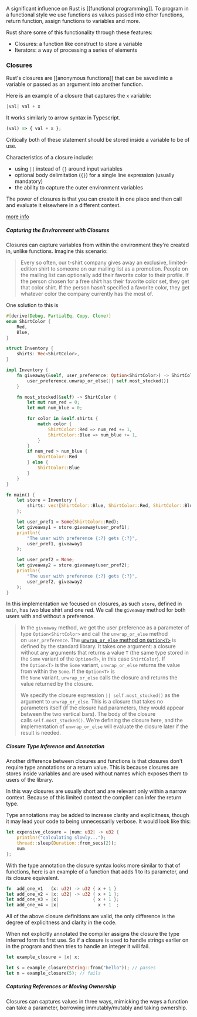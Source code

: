 A significant influence on Rust is [[functional programming]]. To program in a functional style we use functions as values passed into other functions, return function, assign functions to variables and more.

Rust share some of this functionality through these features:

- Closures: a function like construct to store a variable
- Iterators: a way of processing a series of elements

### Closures

Rust's closures are [[anonymous functions]] that can be saved into a variable or passed as an argument into another function. 

Here is an example of a closure that captures the `x` variable:

```rust
|val| val + x
```

It works similarly to arrow syntax in Typescript.

```ts
(val) => { val + x };
```

Critically both of these statement should be stored inside a variable to be of use.

Characteristics of a closure include:
- using `||` instead of `{}` around input variables
- optional body delimitation (`{}`) for a single line expression (usually mandatory)
- the ability to capture the outer environment variables

The power of closures is that you can create it in one place and then call and evaluate it elsewhere in a different context.

[more info](https://doc.rust-lang.org/rust-by-example/fn/closures.html)

##### Capturing the Environment with Closures

Closures can capture variables from within the environment they're created in, unlike functions. Imagine this scenario:

>Every so often, our t-shirt company gives away an exclusive, limited-edition shirt to someone on our mailing list as a promotion. People on the mailing list can optionally add their favorite color to their profile. If the person chosen for a free shirt has their favorite color set, they get that color shirt. If the person hasn’t specified a favorite color, they get whatever color the company currently has the most of.

One solution to this is 

```rust
#[derive(Debug, PartialEq, Copy, Clone)]
enum ShirtColor {
    Red,
    Blue,
}

struct Inventory {
    shirts: Vec<ShirtColor>,
}

impl Inventory {
    fn giveaway(&self, user_preference: Option<ShirtColor>) -> ShirtColor {
        user_preference.unwrap_or_else(|| self.most_stocked())
    }

    fn most_stocked(&self) -> ShirtColor {
        let mut num_red = 0;
        let mut num_blue = 0;

        for color in &self.shirts {
            match color {
                ShirtColor::Red => num_red += 1,
                ShirtColor::Blue => num_blue += 1,
            }
        }
        if num_red > num_blue {
            ShirtColor::Red
        } else {
            ShirtColor::Blue
        }
    }
}

fn main() {
    let store = Inventory {
        shirts: vec![ShirtColor::Blue, ShirtColor::Red, ShirtColor::Blue],
    };

    let user_pref1 = Some(ShirtColor::Red);
    let giveaway1 = store.giveaway(user_pref1);
    println!(
        "The user with preference {:?} gets {:?}",
        user_pref1, giveaway1
    );

    let user_pref2 = None;
    let giveaway2 = store.giveaway(user_pref2);
    println!(
        "The user with preference {:?} gets {:?}",
        user_pref2, giveaway2
    );
}
```

In this implementation we focused on closures, as such `store`, defined in `main`, has two blue shirt and one red. We call the `giveaway` method for both users with and without a preference.

>In the `giveaway` method, we get the user preference as a parameter of type `Option<ShirtColor>` and call the `unwrap_or_else` method on `user_preference`. The [`unwrap_or_else` method on `Option<T>`](https://doc.rust-lang.org/std/option/enum.Option.html#method.unwrap_or_else) is defined by the standard library. It takes one argument: a closure without any arguments that returns a value `T` (the same type stored in the `Some` variant of the `Option<T>`, in this case `ShirtColor`). If the `Option<T>` is the `Some` variant, `unwrap_or_else` returns the value from within the `Some`. If the `Option<T>` is the `None` variant, `unwrap_or_else` calls the closure and returns the value returned by the closure.
>
>We specify the closure expression `|| self.most_stocked()` as the argument to `unwrap_or_else`. This is a closure that takes no parameters itself (if the closure had parameters, they would appear between the two vertical bars). The body of the closure calls `self.most_stocked()`. We’re defining the closure here, and the implementation of `unwrap_or_else` will evaluate the closure later if the result is needed.

##### Closure Type Inference and Annotation

Another difference between closures and functions is that closures don't require type annotations or a return value. This is because closures are stores inside variables and are used without names which exposes them to users of the library.

In this way closures are usually short and are relevant only within a narrow context. Because of this limited context the compiler can infer the return type. 

Type annotations may be added to increase clarity and explicitness, though it may lead your code to being unnecessarily verbose. It would look like this:

```rust
let expensive_closure = |num: u32| -> u32 {
	println!("calculating slowly...");
	thread::sleep(Duration::from_secs(2));
	num
};
```

With the type annotation the closure syntax looks more similar to that of functions, here is an example of a function that adds 1 to its parameter, and its closure equivalent.

```rust
fn  add_one_v1   (x: u32) -> u32 { x + 1 }
let add_one_v2 = |x: u32| -> u32 { x + 1 };
let add_one_v3 = |x|             { x + 1 };
let add_one_v4 = |x|               x + 1  ;
```

All of the above closure definitions are valid, the only difference is the degree of explicitness and clarity in the code.

When not explicitly annotated the compiler assigns the closure the type inferred form its first use. So if a closure is used to handle strings earlier on in the program and then tries to handle an integer it will fail.

```rust
let example_closure = |x| x;

let s = example_closure(String::from("hello")); // passes
let n = example_closure(5); // fails
```

##### Capturing References or Moving Ownership

Closures can captures values in three ways, mimicking the ways a function can take a parameter, borrowing immutably/mutably and taking ownership. 

